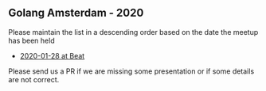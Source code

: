 Golang Amsterdam - 2020
-----------------------

Please maintain the list in a descending order based on the date the meetup has been held

* [2020-01-28 at Beat](2020-01-28@beat/README.md)

Please send us a PR if we are missing some presentation or if some details are not correct.
